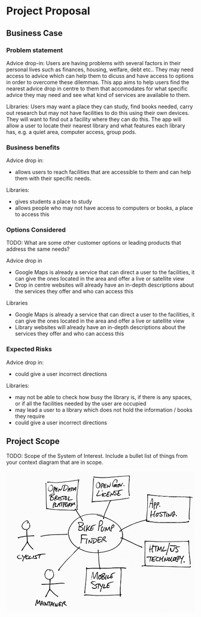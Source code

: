 # Project Proposal

## Business Case

### Problem statement
Advice drop-in: Users are having problems with several factors in their personal lives such as finances, housing, welfare, debt etc.. They may need access to advice which can help them to dicuss and have access to options in order to overcome these dilemmas. This app aims to help users find the nearest advice drop in centre to them that accomodates for what specific advice they may need and see what kind of services are available to them.

Libraries: Users may want a place they can study, find books needed, carry out research but may not have facilities to do this using their own devices. They will want to find out a facility where they can do this. The app will allow a user to locate their nearest library and what features each library has, e.g. a quiet area, computer access, group pods. 


### Business benefits
Advice drop in:
- allows users to reach facilities that are accessible to them and can help them with their specific needs.

Libraries:
- gives students a place to study
- allows people who may not have access to computers or books, a place to access this
  

### Options Considered
TODO: What are some other customer options or leading products that address the same needs?

Advice drop in 
- Google Maps is already a service that can  direct a user to the facilities, it can give the ones located in the area and offer a live or satellite view
- Drop in centre websites will already have an in-depth descriptions about the services they offer and who can access this

Libraries
- Google Maps is already a service that can  direct a user to the facilities, it can give the ones located in the area and offer a live or satellite view
- Library websites will already have an in-depth descriptions about the services they offer and who can access this


### Expected Risks

Advice drop in:
- could give a user incorrect directions

  
Libraries: 
- may not be able to check how busy the library is, if there is any spaces, or if all the facilities needed by the user are occupied
- may lead a user to a library which does not hold the information / books they require
- could give a user incorrect directions




## Project Scope
TODO: Scope of the System of Interest. Include a bullet list of things from your context diagram that are in scope.

![Insert your Context Diagram Here](images/context.png)
